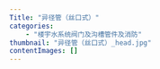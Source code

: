 ```yaml
---
Title: "异径管（丝口式）"
categories:
    - "楼宇水系统阀门及沟槽管件及消防"
thumbnail: "异径管（丝口式）_head.jpg"
contentImages: []
---
```

